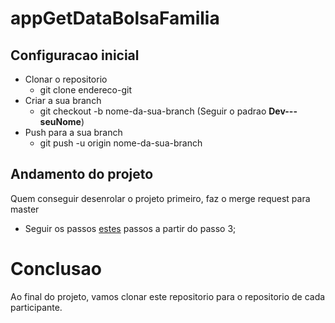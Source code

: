 # appGetDataBolsaFamilia
## Configuracao inicial
- Clonar o repositorio
  - git clone endereco-git
- Criar a sua branch
  - git checkout -b nome-da-sua-branch (Seguir o padrao **Dev---seuNome**)
- Push para a sua branch
  - git push -u origin nome-da-sua-branch
## Andamento do projeto
Quem conseguir desenrolar o projeto primeiro, faz o merge request para master
  - Seguir os passos [estes](https://docs.plm.automation.siemens.com/content/polarion/19.1/help/en_US/user_and_administration_help/user_guide/work_items/create_and_edit_work_items/create_and_view_merge_requests.html) passos a partir do passo 3;

# Conclusao

Ao final do projeto, vamos clonar este repositorio para o repositorio de cada participante.
